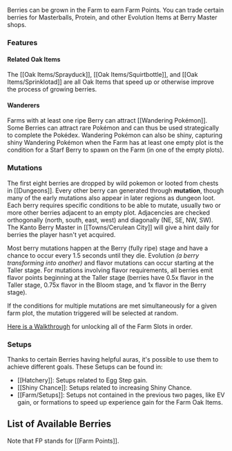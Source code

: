 Berries can be grown in the Farm to earn Farm Points. You can trade certain berries for Masterballs, Protein, and other Evolution Items at Berry Master shops.

### Features
#### Related Oak Items

The [[Oak Items/Sprayduck]], [[Oak Items/Squirtbottle]], and [[Oak Items/Sprinklotad]] are all Oak Items that speed up or otherwise improve the process of growing berries.

#### Wanderers

Farms with at least one ripe Berry can attract [[Wandering Pokémon]]. Some Berries can attract rare Pokémon and can thus be used strategically to complete the Pokédex. Wandering Pokémon can also be shiny, capturing shiny Wandering Pokémon when the Farm has at least one empty plot is the condition for a Starf Berry to spawn on the Farm (in one of the empty plots).

### Mutations

The first eight berries are dropped by wild pokemon or looted from chests in [[Dungeons]].  Every other berry can generated through **mutation**, though many of the early mutations also appear in later regions as dungeon loot. Each berry requires specific conditions to be able to mutate, usually two or more other berries adjacent to an empty plot. Adjacencies are checked orthogonally (north, south, east, west) and diagonally (NE, SE, NW, SW).  The Kanto Berry Master in [[Towns/Cerulean City]] will give a hint daily for berries the player hasn't yet acquired.

Most berry mutations happen at the Berry (fully ripe) stage and have a chance to occur every 1.5 seconds until they die. Evolution *(a berry transforming into another)* and flavor mutations can occur starting at the Taller stage. For mutations involving flavor requirements, all berries emit flavor points beginning at the Taller stage (berries have 0.5x flavor in the Taller stage, 0.75x flavor in the Bloom stage, and 1x flavor in the Berry stage).

If the conditions for multiple mutations are met simultaneously for a given farm plot, the mutation triggered will be selected at random.

[Here is a Walkthrough](https://docs.google.com/document/d/1TE5cAKSlA7TAliA001_mIiO1odZ6e4yUEMre0GBW1to/edit) for unlocking all of the Farm Slots in order.

### Setups
Thanks to certain Berries having helpful auras, it's possible to use them to achieve different goals. These Setups can be found in:
- [[Hatchery]]: Setups related to Egg Step gain.
- [[Shiny Chance]]: Setups related to increasing Shiny Chance.
- [[Farm/Setups]]: Setups not contained in the previous two pages, like EV gain, or formations to speed up experience gain for the Farm Oak Items.

## List of Available Berries
Note that FP stands for [[Farm Points]].